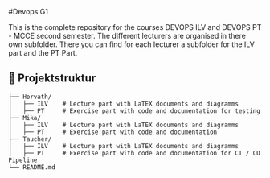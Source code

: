 #Devops G1

This is the complete repository for the courses DEVOPS ILV and  DEVOPS PT - MCCE second semester. The different lecturers are organised in there own subfolder. There you can find for each lecturer a subfolder for the ILV part and the PT Part.

## 📁 Projektstruktur

```
├── Horvath/
│   ├── ILV    # Lecture part with LaTEX documents and diagramms
│   ├── PT     # Exercise part with code and documentation for testing
├── Mika/
│   ├── ILV    # Lecture part with LaTEX documents and diagramms
│   ├── PT     # Exercise part with code and documentation 
├── Taucher/
│   ├── ILV    # Lecture part with LaTEX documents and diagramms
│   ├── PT     # Exercise part with code and documentation for CI / CD Pipeline
└── README.md
```
